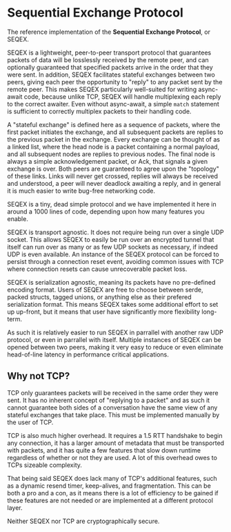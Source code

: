 # Sequential Exchange Protocol

The reference implementation of the **Sequential Exchange Protocol**, or SEQEX.

SEQEX is a lightweight, peer-to-peer transport protocol that guarantees packets of data will be losslessly received by the remote peer, and can optionally guaranteed that specified packets arrive in the order that they were sent. In addition, SEQEX facilitates stateful exchanges between two peers, giving each peer the opportunity to "reply" to any packet sent by the remote peer. This makes SEQEX particularly well-suited for writing async-await code, because unlike TCP, SEQEX will handle multiplexing each reply to the correct awaiter. Even without async-await, a simple `match` statement is sufficient to correctly multiplex packets to their handling code.

A "stateful exchange" is defined here as a sequence of packets, where the first packet
initiates the exchange, and all subsequent packets are replies to the previous packet in the
exchange. Every exchange can be thought of as a linked list, where the head node is a packet containing a normal payload, and all subsequent nodes are replies to previous nodes. The final node is always a simple acknowledgement packet, or Ack, that signals a given exchange is over. Both peers are guaranteed to agree upon the "topology" of these links. Links will never get crossed, replies will always be received and understood, a peer will never deadlock awaiting a reply, and in general it is much easier to write bug-free networking code.

SEQEX is a tiny, dead simple protocol and we have implemented it here in around a 1000 lines of code, depending upon how many features you enable.

SEQEX is transport agnostic. It does not require being run over a single UDP socket. This allows SEQEX to easily be run over an encrypted tunnel that itself can run over as many or as few UDP sockets as necessary, if indeed UDP is even available. An instance of the SEQEX protocol can be forced to persist through a connection reset event, avoiding common issues with TCP where connection resets can cause unrecoverable packet loss.

SEQEX is serialization agnostic, meaning its packets have no pre-defined encoding format. Users of SEQEX are free to choose between serde, packed structs, tagged unions, or anything else as their prefered serialization format. This means SEQEX takes some additional effort to set up up-front, but it means that user have significantly more flexibility long-term.

As such it is relatively easier to run SEQEX in parrallel with another raw UDP protocol, or even in parrallel with itself. Multiple instances of SEQEX can be opened between two peers, making it very easy to reduce or even eliminate head-of-line latency in performance critical applications.

## Why not TCP?

TCP only guarantees packets will be received in the same order they were sent.
It has no inherent concept of "replying to a packet" and as such it cannot guarantee both sides
of a conversation have the same view of any stateful exchanges that take place. This must be implemented manually by the user of TCP.

TCP is also much higher overhead. It requires a 1.5 RTT handshake to begin any connection,
it has a larger amount of metadata that must be transported with packets, and it has quite a few
features that slow down runtime regardless of whether or not they are used.
A lot of this overhead owes to TCPs sizeable complexity.

That being said SEQEX does lack many of TCP's additional features, such as a dynamic resend timer,
keep-alives, and fragmentation. This can be both a pro and a con, as it means there is a
lot of efficiency to be gained if these features are not needed or are implemented at a
different protocol layer.

Neither SEQEX nor TCP are cryptographically secure.
